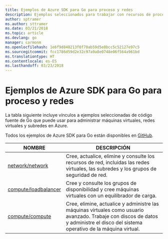 ```yaml
---
title: Ejemplos de Azure SDK para Go para proceso y redes
description: Ejemplos seleccionados para trabajar con recursos de proceso tales como máquinas virtuales y redes virtuales desde Azure SDK para Go.
author: sptramer
ms.author: sttramer
ms.date: 03/21/2018
ms.topic: article
ms.devlang: go
manager: carmonm
ms.openlocfilehash: 1e6f9d848213f0f70ab59d5e0bcc5c52127e97c5
ms.sourcegitcommit: fcc1786d59d2e32c97a9a8e0748e06f564a961bd
ms.translationtype: HT
ms.contentlocale: es-ES
ms.lasthandoff: 03/23/2018
---
```

# <a name="azure-sdk-for-go-samples-for-compute-and-networking"></a>Ejemplos de Azure SDK para Go para proceso y redes

La tabla siguiente incluye vínculos a ejemplos seleccionadas de código fuente de Go que puede usar para administrar máquinas virtuales, redes virtuales y subredes en Azure. 

Todos los ejemplos de Azure SDK para Go están disponibles en [GitHub](https://github.com/Azure-Samples/azure-sdk-for-go-samples).

| NOMBRE | DESCRIPCIÓN |
|------|-------------|
| [network/network](https://github.com/Azure-Samples/azure-sdk-for-go-samples/blob/master/network/network.go) | Cree, actualice, elimine y consulte los recursos de red, incluidas las redes virtuales, las subredes y los grupos de seguridad de red. |
| [compute/loadbalancer](https://github.com/Azure-Samples/azure-sdk-for-go-samples/blob/master/compute/loadbalancer.go) | Cree y consulte los grupos de disponibilidad y cree máquinas virtuales con un equilibrador de carga. |
| [compute/compute](https://github.com/Azure-Samples/azure-sdk-for-go-samples/blob/master/compute/compute.go) | Cree, elimine, actualice y administre las máquinas virtuales como usuario avanzado. Trabaje con discos de datos y administre el disco del sistema operativo de la máquina virtual. |
